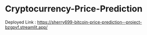 # Cryptocurrency-Price-Prediction

Deployed Link : https://sherry699-bitcoin-price-prediction--project-bzgpyf.streamlit.app/
